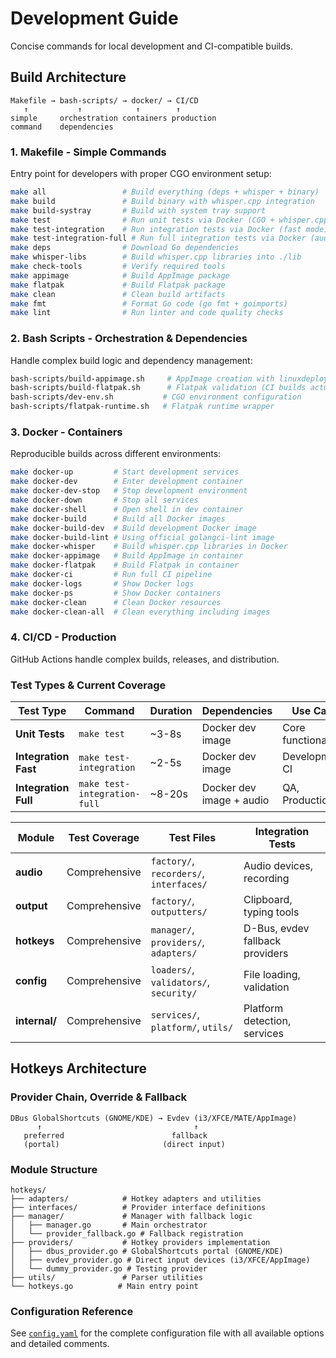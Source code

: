 # Development Guide

Concise commands for local development and CI-compatible builds.

## Build Architecture

```
Makefile → bash-scripts/ → docker/ → CI/CD
   ↑           ↑            ↑        ↑
simple     orchestration containers production
command    dependencies
```

### 1. Makefile - Simple Commands
Entry point for developers with proper CGO environment setup:
```bash
make all                 # Build everything (deps + whisper + binary)
make build               # Build binary with whisper.cpp integration
make build-systray       # Build with system tray support
make test                # Run unit tests via Docker (CGO + whisper.cpp)
make test-integration    # Run integration tests via Docker (fast mode)
make test-integration-full # Run full integration tests via Docker (audio/CGO)
make deps                # Download Go dependencies
make whisper-libs        # Build whisper.cpp libraries into ./lib
make check-tools         # Verify required tools
make appimage            # Build AppImage package
make flatpak             # Build Flatpak package
make clean               # Clean build artifacts
make fmt                 # Format Go code (go fmt + goimports)
make lint                # Run linter and code quality checks
```

### 2. Bash Scripts - Orchestration & Dependencies  
Handle complex build logic and dependency management:
```bash
bash-scripts/build-appimage.sh     # AppImage creation with linuxdeploy fallbacks
bash-scripts/build-flatpak.sh      # Flatpak validation (CI builds actual package)
bash-scripts/dev-env.sh           # CGO environment configuration
bash-scripts/flatpak-runtime.sh   # Flatpak runtime wrapper
```

### 3. Docker - Containers
Reproducible builds across different environments:
```bash
make docker-up         # Start development services
make docker-dev        # Enter development container
make docker-dev-stop   # Stop development environment
make docker-down       # Stop all services
make docker-shell      # Open shell in dev container
make docker-build      # Build all Docker images
make docker-build-dev  # Build development Docker image
make docker-build-lint # Using official golangci-lint image
make docker-whisper    # Build whisper.cpp libraries in Docker
make docker-appimage   # Build AppImage in container
make docker-flatpak    # Build Flatpak in container
make docker-ci         # Run full CI pipeline
make docker-logs       # Show Docker logs
make docker-ps         # Show Docker containers
make docker-clean      # Clean Docker resources
make docker-clean-all  # Clean everything including images
```

### 4. CI/CD - Production
GitHub Actions handle complex builds, releases, and distribution.

### Test Types & Current Coverage 

| Test Type | Command | Duration | Dependencies | Use Case |
|-----------|---------|----------|--------------|----------|
| **Unit Tests** | `make test` | ~3-8s | Docker dev image | Core functionality |
| **Integration Fast** | `make test-integration` | ~2-5s | Docker dev image | Development, CI |
| **Integration Full** | `make test-integration-full` | ~8-20s | Docker dev image + audio | QA, Production |


| Module | Test Coverage | Test Files | Integration Tests |
|--------|---------------|------------|-------------------|
| **audio** | Comprehensive | `factory/`, `recorders/`, `interfaces/` | Audio devices, recording |
| **output** | Comprehensive | `factory/`, `outputters/` | Clipboard, typing tools |
| **hotkeys** | Comprehensive | `manager/`, `providers/`, `adapters/` | D-Bus, evdev fallback providers |
| **config** | Comprehensive | `loaders/`, `validators/`, `security/` | File loading, validation |
| **internal/** | Comprehensive | `services/`, `platform/`, `utils/` | Platform detection, services |

## Hotkeys Architecture

### Provider Chain, Override & Fallback
```
DBus GlobalShortcuts (GNOME/KDE) → Evdev (i3/XFCE/MATE/AppImage)
      ↑                                  ↑
   preferred                        fallback
   (portal)                       (direct input)
```

### Module Structure
```
hotkeys/
├── adapters/            # Hotkey adapters and utilities
├── interfaces/          # Provider interface definitions  
├── manager/             # Manager with fallback logic
│   ├── manager.go       # Main orchestrator
│   └── provider_fallback.go # Fallback registration
├── providers/           # Hotkey providers implementation
│   ├── dbus_provider.go # GlobalShortcuts portal (GNOME/KDE)
│   ├── evdev_provider.go # Direct input devices (i3/XFCE/AppImage)
│   └── dummy_provider.go # Testing provider
├── utils/               # Parser utilities
└── hotkeys.go          # Main entry point
```

### Configuration Reference

See [`config.yaml`](../config.yaml) for the complete configuration file with all available options and detailed comments.